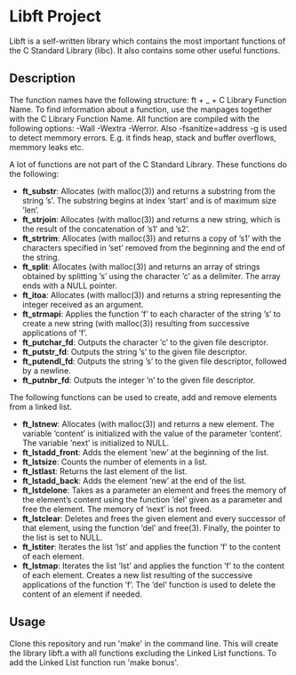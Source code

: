 # Libft Project

Libft is a self-written library which contains the most important functions of the C Standard Library (libc). It also contains some other useful functions.

## Description

The function names have the following structure: ft + _ + C Library Function Name. To find information about a function, use the manpages together with the C Library Function Name. All function are compiled with the following options: -Wall -Wextra -Werror. Also -fsanitize=address -g is used to detect memmory errors. E.g. it finds heap, stack and buffer overflows, memmory leaks etc. 

A lot of functions are not part of the C Standard Library. These functions do the following:

* **ft\_substr**:  Allocates (with malloc(3)) and returns a substring from the string ’s’. The substring begins at index ’start’ and is of maximum size ’len’.
* **ft\_strjoin**: Allocates (with malloc(3)) and returns a new string, which is the result of the concatenation of ’s1’ and ’s2’.
* **ft\_strtrim**: Allocates (with malloc(3)) and returns a copy of ’s1’ with the characters specified in ’set’ removed from the beginning and the end of the string.
* **ft\_split**: Allocates (with malloc(3)) and returns an array of strings obtained by splitting ’s’ using the character ’c’ as a delimiter. The array ends with a NULL pointer.
* **ft\_itoa**: Allocates (with malloc(3)) and returns a string representing the integer received as an argument.
* **ft\_strmapi**: Applies the function ’f’ to each character of the string ’s’ to create a new string (with malloc(3)) resulting from successive applications of ’f’.
* **ft\_putchar\_fd**: Outputs the character ’c’ to the given file descriptor.
* **ft\_putstr\_fd**: Outputs the string ’s’ to the given file descriptor.
* **ft\_putendl\_fd**: Outputs the string ’s’ to the given file descriptor, followed by a newline.
* **ft\_putnbr\_fd**: Outputs the integer ’n’ to the given file descriptor.

The following functions can be used to create, add and remove elements from a linked list.

* **ft\_lstnew**: Allocates (with malloc(3)) and returns a new element. The variable ’content’ is initialized with the value of the parameter ’content’. The variable ’next’ is initialized to NULL.
* **ft\_lstadd\_front**: Adds the element ’new’ at the beginning of the list.
* **ft\_lstsize**: Counts the number of elements in a list.
* **ft\_lstlast**: Returns the last element of the list.
* **ft\_lstadd_back**: Adds the element ’new’ at the end of the list.
* **ft\_lstdelone**: Takes as a parameter an element and frees the memory of the element’s content using the function ’del’ given as a parameter and free the element. The memory of ’next’ is not freed.
* **ft\_lstclear**: Deletes and frees the given element and every successor of that element, using the function ’del’ and free(3). Finally, the pointer to the list is set to NULL.
* **ft\_lstiter**: Iterates the list ’lst’ and applies the function ’f’ to the content of each element.
* **ft\_lstmap**: Iterates the list ’lst’ and applies the function ’f’ to the content of each element. Creates a new list resulting of the successive applications of the function ’f’. The ’del’ function is used to delete the content of an element if needed.

## Usage

Clone this repository and run 'make' in the command line. This will create the library libft.a with all functions excluding the Linked List functions. To add the Linked List function run 'make bonus'. 

